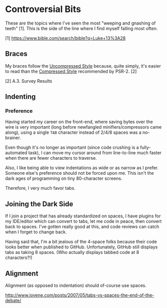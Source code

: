 # Controversial Bits
These are the topics where I've seen the most "weeping and gnashing of teeth" [1]. This is the side of the line where I find myself falling most often.

   [1] https://www.bible.com/search/bible?q=Luke+13%3A28

## Braces
My braces follow the [Uncompressed Style](DEFINE-BRACES.md) because, quite simply, it's easier to read than the [Compressed Style](DEFINE-BRACES.md) recommended by PSR-2. [2]

   [2] A.3. Survey Results

## Indenting
### Preference
Having started my career on the front-end, where saving bytes over the wire is very important (long before newfangled minifiers/compressors came along), using a single `TAB` character instead of 2/4/8 spaces was a no-brainer.

Even though it's no longer as important (since code crushing is a fully-automated task), I can move my cursor around from line-to-line much faster when there are fewer characters to traverse.

Also, I like being able to view indentations as wide or as narrow as I prefer. Someone else's preference should not be forced upon me. This isn't the dark ages of programming on tiny 80-character screens.

Therefore, I very much favor tabs.

## Joining the Dark Side
If I join a project that has already standardized on spaces, I have plugins for my IDE/editor which can convert to tabs, let me code in peace, then convert back to spaces. I've gotten really good at this, and code reviews can catch when I forget to change back.

Having said that, I'm a bit jealous of the 4-space folks because their code looks better when published to GitHub. Unfortunately, GitHub still displays tabs as taking 8 spaces. (Who actually displays tabbed code at 8 characters?!)

## Alignment
Alignment (as opposed to indentation) should of-course use spaces.

   http://www.iovene.com/posts/2007/05/tabs-vs-spaces-the-end-of-the-debate/
